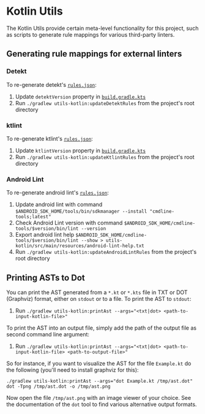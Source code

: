 # Kotlin Utils
The Kotlin Utils provide certain meta-level functionality for this project, such as scripts to generate rule mappings for various
third-party linters.

## Generating rule mappings for external linters

### Detekt

To re-generate detekt's [`rules.json`](../sonar-kotlin-plugin/src/main/resources/org/sonar/l10n/kotlin/rules/detekt/rules.json):

1. Update `detektVersion` property in [`build.gradle.kts`](build.gradle.kts)
1. Run `./gradlew utils-kotlin:updateDetektRules` from the project's root directory

### ktlint

To re-generate ktlint's [`rules.json`](../sonar-kotlin-plugin/src/main/resources/org/sonar/l10n/kotlin/rules/ktlint/rules.json):

1. Update `ktlintVersion` property in [`build.gradle.kts`](build.gradle.kts)
1. Run `./gradlew utils-kotlin:updateKtlintRules` from the project's root directory

### Android Lint

To re-generate android lint's [`rules.json`](../../sonar-kotlin-plugin/src/main/resources/org/sonar/l10n/android/rules/androidlint/rules.json):

1. Update android lint with command `$ANDROID_SDK_HOME/tools/bin/sdkmanager --install "cmdline-tools;latest"`
2. Check Android Lint version with command `$ANDROID_SDK_HOME/cmdline-tools/$version/bin/lint --version`
3. Export android lint help `$ANDROID_SDK_HOME/cmdline-tools/$version/bin/lint --show > utils-kotlin/src/main/resources/android-lint-help.txt`
4. Run `./gradlew utils-kotlin:updateAndroidLintRules` from the project's root directory

## Printing ASTs to Dot

You can print the AST generated from a `*.kt` or `*.kts` file in TXT or DOT (Graphviz) format, either on `stdout` or to a file. To print the AST to
`stdout`:

1. Run `./gradlew utils-kotlin:printAst --args="<txt|dot> <path-to-input-kotlin-file>"`

To print the AST into an output file, simply add the path of the output file as second command line argument:

1. Run `./gradlew utils-kotlin:printAst --args="<txt|dot> <path-to-input-kotlin-file> <path-to-output-file>"`

So for instance, if you want to visualize the AST for the file `Example.kt` do the following (you'll need to install graphviz for this):

```
./gradlew utils-kotlin:printAst --args="dot Example.kt /tmp/ast.dot"
dot -Tpng /tmp/ast.dot -o /tmp/ast.png
```

Now open the file `/tmp/ast.png` with an image viewer of your choice. See the documentation of the `dot` tool to find various 
alternative output formats.
